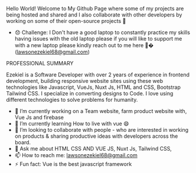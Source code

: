  Hello World!  Welcome to My Github Page where some of my projects are being hosted and shared and I also collaborate  with other developers by working on some of their open-source projects 👋 
 
 
 
 - 😞 Challenge: I Don't have a good  laptop to constantly practice my skills  having  issues with the old laptop  please if you will like to support me  with a new laptop please kindly reach out to me here 🙏� (lawsonezekiel68@gmail.com) 





PROFESSIONAL SUMMARY


Ezekiel is a  Software Developer with over 2 years of experience in frontend development, building responsive website sites using these web technologies like Javascript, VueJs, Nuxt Js,  HTML and CSS, Bootstrap Tailwind CSS. I specialize in converting designs to Code. I love using different technologies to solve problems for humanity.


- 🔭 I’m currently working on a Team website, farm product website with, Vue Js and firebase 
- 🌱 I’m currently learning How to live with vue 😄
- 👯 I’m looking to collaborate with people -  who are interested in working on products & sharing productive ideas with 
developers across the board.
- 💬 Ask me about HTML CSS AND VUE JS, Nuxt Js, Tailwind CSS, 
- 📫 How to reach me: lawsonezekiel68@gmail.com
- ⚡ Fun fact: Vue is the best javascript framework
